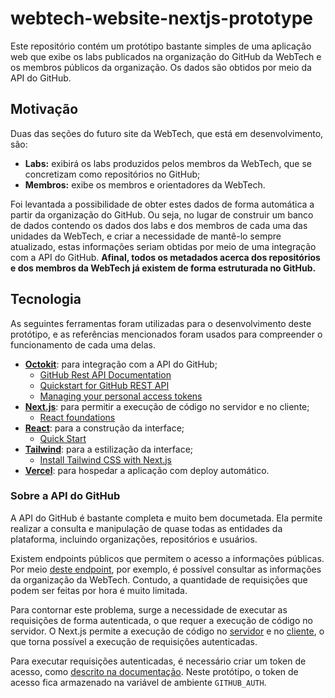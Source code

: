# webtech-website-nextjs-prototype

Este repositório contém um protótipo bastante simples de uma aplicação web que exibe os labs publicados na organização do GitHub da WebTech e os membros públicos da organização. Os dados são obtidos por meio da API do GitHub.

## Motivação

Duas das seções do futuro site da WebTech, que está em desenvolvimento, são:

- **Labs:** exibirá os labs produzidos pelos membros da WebTech, que se concretizam como repositórios no GitHub;
- **Membros:** exibe os membros e orientadores da WebTech.

Foi levantada a possibilidade de obter estes dados de forma automática a partir da organização do GitHub. Ou seja, no lugar de construir um banco de dados contendo os dados dos labs e dos membros de cada uma das unidades da WebTech, e criar a necessidade de mantê-lo sempre atualizado, estas informações seriam obtidas por meio de uma integração com a API do GitHub. **Afinal, todos os metadados acerca dos repositórios e dos membros da WebTech já existem de forma estruturada no GitHub.**

## Tecnologia

As seguintes ferramentas foram utilizadas para o desenvolvimento deste protótipo, e as referências mencionados foram usados para compreender o funcionamento de cada uma delas.

- **[Octokit](https://github.com/octokit/octokit.js)**: para integração com a API do GitHub;
  - [GitHub Rest API Documentation](https://docs.github.com/en/rest)
  - [Quickstart for GitHub REST API](https://docs.github.com/en/rest/quickstart?apiVersion=2022-11-28)
  - [Managing your personal access tokens](https://docs.github.com/en/authentication/keeping-your-account-and-data-secure/managing-your-personal-access-tokens)
- **[Next.js](https://nextjs.org/)**: para permitir a execução de código no servidor e no cliente;
  - [React foundations](https://nextjs.org/learn/react-foundations)
- **[React](https://reactjs.org/)**: para a construção da interface;
  - [Quick Start](https://react.dev/learn)
- **[Tailwind](https://tailwindcss.com/)**: para a estilização da interface;
  - [Install Tailwind CSS with Next.js](https://tailwindcss.com/docs/guides/nextjs)
- **[Vercel](https://vercel.com/)**: para hospedar a aplicação com deploy automático.

### Sobre a API do GitHub

A API do GitHub é bastante completa e muito bem documetada. Ela permite realizar a consulta e manipulação de quase todas as entidades da plataforma, incluindo organizações, repositórios e usuários.

Existem endpoints públicos que permitem o acesso a informações públicas. Por meio [deste endpoint](https://api.github.com/orgs/WebTech-PUC-Minas), por exemplo, é possível consultar as informações da organização da WebTech. Contudo, a quantidade de requisições que podem ser feitas por hora é muito limitada.

Para contornar este problema, surge a necessidade de executar as requisições de forma autenticada, o que requer a execução de código no servidor. O Next.js permite a execução de código no [servidor](https://nextjs.org/docs/app/building-your-application/rendering/server-components) e no [cliente](https://nextjs.org/docs/app/building-your-application/rendering/client-components), o que torna possível a execução de requisições autenticadas.

Para executar requisições autenticadas, é necessário criar um token de acesso, como [descrito na documentação](https://docs.github.com/en/authentication/keeping-your-account-and-data-secure/managing-your-personal-access-tokens). Neste protótipo, o token de acesso fica armazenado na variável de ambiente `GITHUB_AUTH`.
